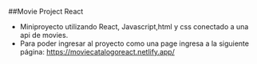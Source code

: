 ##Movie Project React
- Miniproyecto utilizando React, Javascript,html y css conectado a una api de movies.
- Para poder ingresar al proyecto como una page ingresa  a la siguiente página: 
https://moviecatalogoreact.netlify.app/

